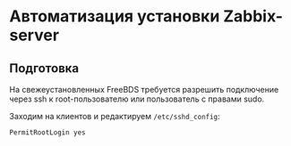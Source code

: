 # Автоматизация установки Zabbix-server

## Подготовка 

На свежеустановленных FreeBDS требуется разрешить подключение через ssh к root-пользователю или пользователь с правами sudo.

Заходим на клиентов и редактируем ```/etc/sshd_config```:
```
PermitRootLogin yes
```
